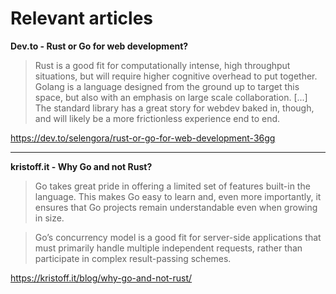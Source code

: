 # Relevant articles

**Dev.to - Rust or Go for web development?**

> Rust is a good fit for computationally intense, high throughput situations, but will require higher cognitive overhead to put together. Golang is a language designed from the ground up to target this space, but also with an emphasis on large scale collaboration. [...] The standard library has a great story for webdev baked in, though, and will likely be a more frictionless experience end to end.

https://dev.to/selengora/rust-or-go-for-web-development-36gg

___

**kristoff.it - Why Go and not Rust?**

> Go takes great pride in offering a limited set of features built-in the language. This makes Go easy to learn and, even more importantly, it ensures that Go projects remain understandable even when growing in size.

> Go’s concurrency model is a good fit for server-side applications that must primarily handle multiple independent requests, rather than participate in complex result-passing schemes.

https://kristoff.it/blog/why-go-and-not-rust/

